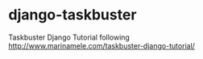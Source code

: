 # django-taskbuster
Taskbuster Django Tutorial following http://www.marinamele.com/taskbuster-django-tutorial/
